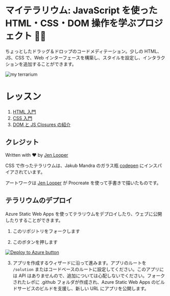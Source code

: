 # マイテラリウム: JavaScript を使った HTML・CSS・DOM 操作を学ぶプロジェクト 🌵🌱

ちょっとしたドラッグ＆ドロップのコードメディテーション。少しの HTML、JS、CSS で、Web インターフェースを構築し、スタイルを設定し、インタラクションを追加することができます。

![my terrarium](images/screenshot_gray.png)

# レッスン

1. [HTML 入門](./1-intro-to-html/README.md)
2. [CSS 入門](./2-intro-to-css/README.md)
3. [DOM と JS Closures の紹介](./3-intro-to-DOM-and-closures/README.md)

## クレジット

Written with ♥️  by [Jen Looper](https://www.twitter.com/jenlooper)

CSS で作ったテラリウムは、Jakub Mandra のガラス瓶 [codepen](https://codepen.io/Rotarepmi/pen/rjpNZY) にインスパイアされています。

アートワークは [Jen Looper](http://jenlooper.com) が Procreate を使って手書きで描いたものです。

## テラリウムのデプロイ

Azure Static Web Apps を使ってテラリウムをデプロイしたり、ウェブに公開したりすることができます。

1. このリポジトリをフォークします

2. このボタンを押します

[![Deploy to Azure button](https://aka.ms/deploytoazurebutton)](https://portal.azure.com/?feature.customportal=false&WT.mc_id=cxaall-4621-cxall#create/Microsoft.StaticApp)

3. アプリを作成するウィザードに沿って進みます。アプリのルートを `/solution` またはコードベースのルートに設定してください。このアプリには API はありませんので、追加については心配しないでください。フォークされたレポに .github フォルダが作成され、Azure Static Web Apps のビルドサービスのビルドを支援し、新しい URL にアプリを公開します。



